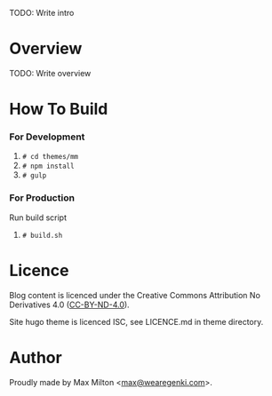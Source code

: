 TODO: Write intro

# Overview

TODO: Write overview

# How To Build

### For Development

1. `# cd themes/mm`
2. `# npm install`
3. `# gulp`

### For Production

Run build script

1. `# build.sh`

# Licence

Blog content is licenced under the Creative Commons Attribution No Derivatives 4.0 ([CC-BY-ND-4.0](http://creativecommons.org/licenses/by-nd/4.0/legalcode)).

Site hugo theme is licenced ISC, see LICENCE.md in theme directory.

# Author

Proudly made by Max Milton &lt;<max@wearegenki.com>&gt;.
